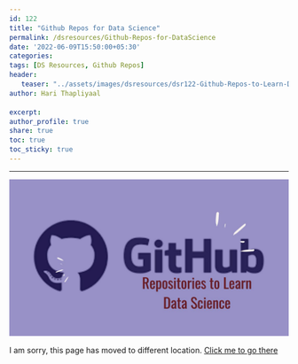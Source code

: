 ```yaml
---
id: 122   
title: "Github Repos for Data Science"
permalink: /dsresources/Github-Repos-for-DataScience
date: '2022-06-09T15:50:00+05:30'
categories: 
tags: [DS Resources, Github Repos] 
header:
   teaser: "../assets/images/dsresources/dsr122-Github-Repos-to-Learn-DataScience.jpg"
author: Hari Thapliyaal   

excerpt:   
author_profile: true   
share: true   
toc: true   
toc_sticky: true 
---
```

---

![Github Repos for Data Science](../assets/images/dsresources/dsr122-Github-Repos-to-Learn-DataScience.jpg)   
   
I am sorry, this page has moved to different location. [Click me to go there](/dsblog/Github-Repos-for-DataScience)